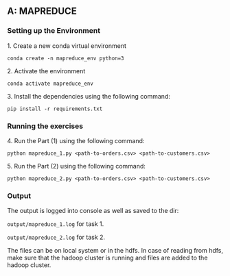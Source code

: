 <h2>A: MAPREDUCE</h2>

<h3>Setting up the Environment</h3>
<p>1. Create a new conda virtual environment <br/>

`conda create -n mapreduce_env python=3` <br/></p>
<p>2. Activate the environment <br/>

`conda activate mapreduce_env` <br/></p>
<p>3. Install the dependencies using the following command:<br />

`pip install -r requirements.txt` <br/> </p>

<h3> Running the exercises </h3>
<p>4. Run the Part (1) using the following command: <br/>

`python mapreduce_1.py <path-to-orders.csv> <path-to-customers.csv>` <br/></p>
<p>5. Run the Part (2) using the following command: <br/>

`python mapreduce_2.py <path-to-orders.csv> <path-to-customers.csv>` <br/></p>

<h3> Output </h3>
<p>The output is logged into console as well as saved to the dir:
 

`output/mapreduce_1.log` for task 1.</br>

`output/mapreduce_2.log` for task 2.</br>

The files can be on local system or in the hdfs. In case of reading from hdfs, make sure that the hadoop cluster is running and files are added to the hadoop cluster. </p>
